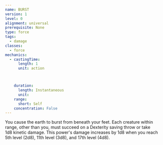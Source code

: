 ```yaml
---
name: BURST
version: 1
level: 0
alignment: universal
prerequisite: None
type: force
tags:
  - damage
classes:
  - force
mechanics:
  - castingTime:
      length: 1
      unit: action



    duration:
      length: Instantaneous
      unit: 
    range:
      short: Self
    concentration: False
---
```

You cause the earth to burst from beneath your feet.
Each creature within range, other than you, must
succeed on a Dexterity saving throw or take 1d8 kinetic
damage.
This power's damage increases by 1d8 when you
reach 5th level (2d8), 11th level (3d8), and 17th level
(4d8).

    
